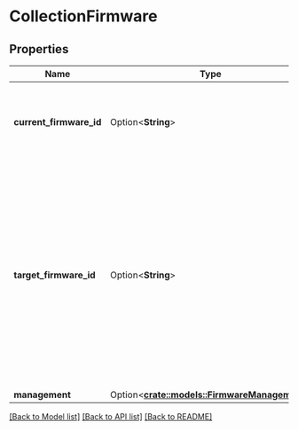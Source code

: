 # CollectionFirmware

## Properties

Name | Type | Description | Notes
------------ | ------------- | ------------- | -------------
**current_firmware_id** | Option<**String**> | The current firmware is the firmware that the devices are currently using. | [optional]
**target_firmware_id** | Option<**String**> | The target firmware is set to the desired firmware image for the devices in this collection. If the management is set to \"device\" this will only be used if the target firmware isn't set on the device itself. | [optional]
**management** | Option<[**crate::models::FirmwareManagement**](FirmwareManagement.md)> |  | [optional]

[[Back to Model list]](../README.md#documentation-for-models) [[Back to API list]](../README.md#documentation-for-api-endpoints) [[Back to README]](../README.md)


